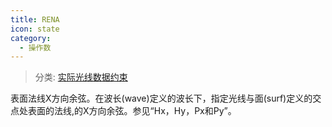 ```yaml
---
title: RENA
icon: state
category:
  - 操作数
---
```


> 分类: [实际光线数据约束](/hb/operands/131/882/  "Zemax 操作数 实际光线数据约束")

表面法线X方向余弦。在波长(wave)定义的波长下，指定光线与面(surf)定义的交点处表面的法线,的X方向余弦。参见“Hx，Hy，Px和Py”。